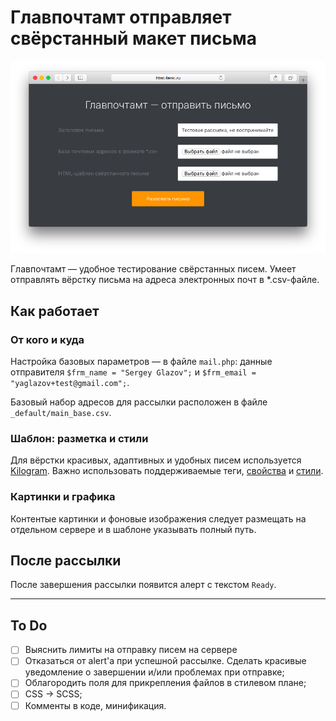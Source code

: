 # Главпочтамт отправляет свёрстанный макет письма

![glavpochtamt](glavpochtamt.png)

Главпочтамт — удобное тестирование свёрстанных писем. Умеет отправлять вёрстку письма на адреса электронных почт в *.csv-файле.

## Как работает

### От кого и куда

Настройка базовых параметров — в файле `mail.php`: данные отправителя `$frm_name = "Sergey Glazov";` и `$frm_email = "yaglazov+test@gmail.com";`.

Базовый набор адресов для рассылки расположен в файле `_default/main_base.csv`.

### Шаблон: разметка и стили

Для вёрстки красивых, адаптивных и удобных писем используется [Kilogram](https://github.com/dudeonthehorse/kilogram). Важно использовать поддерживаемые теги, [свойства](https://freshmail.com/developers/best-practices-for-email-coding/) и [стили](https://www.campaignmonitor.com/css/).

### Картинки и графика

Контентые картинки и фоновые изображения следует размещать на отдельном сервере и в шаблоне указывать полный путь.

## После рассылки

После завершения рассылки появится алерт с текстом `Ready`.

----

## To Do

- [ ] Выяснить лимиты на отправку писем на сервере
- [ ] Отказаться от alert'a при успешной рассылке. Сделать красивые уведомление о завершении и/или проблемах при отправке;
- [ ] Облагородить поля для прикрепления файлов в стилевом плане;
- [ ] CSS → SCSS;
- [ ] Комменты в коде, минификация.
